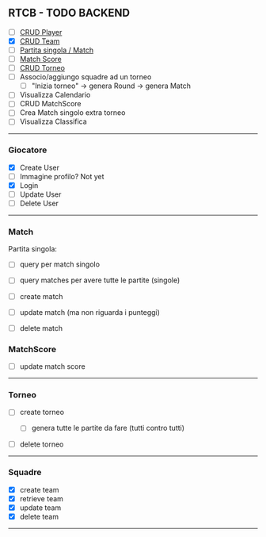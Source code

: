 RTCB - TODO BACKEND
-----------------------------

- [ ] [CRUD Player](#giocatore)
- [x] [CRUD Team](#squadre)
- [ ] [Partita singola / Match](#match)
- [ ] [Match Score](#matchscore)
- [ ] [CRUD Torneo](#torneo)
- [ ] Associo/aggiungo squadre ad un torneo
  - [ ] "Inizia torneo" -> genera Round -> genera Match
- [ ] Visualizza Calendario
- [ ] CRUD MatchScore
- [ ] Crea Match singolo extra torneo
- [ ] Visualizza Classifica

---

### Giocatore

- [x] Create User
- [ ] Immagine profilo? Not yet
- [x] Login
- [ ] Update User
- [ ] Delete User

---

### Match

Partita singola:

- [ ] query per match singolo
- [ ] query matches per avere tutte le partite (singole)
- [ ] create match
- [ ] update match (ma non riguarda i punteggi)
- [ ] delete match


### MatchScore

- [ ] update match score

---

### Torneo

- [ ] create torneo
  - [ ] genera tutte le partite da fare (tutti contro tutti)
- [ ] delete torneo


---

### Squadre

- [x] create team
- [x] retrieve team
- [x] update team
- [x] delete team

---
